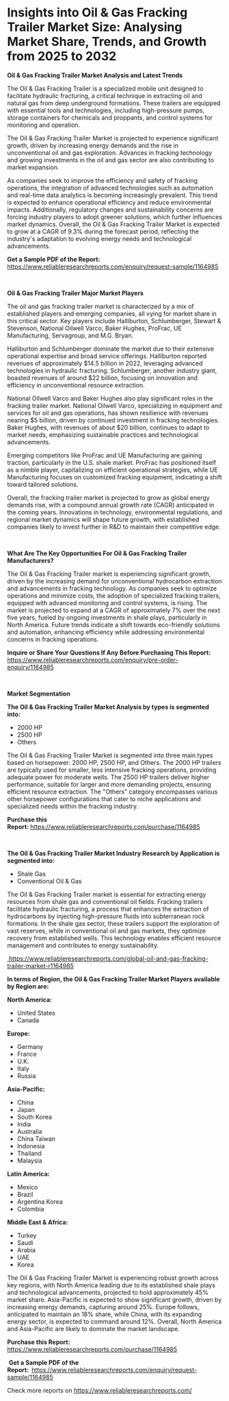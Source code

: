 <p><h1>Insights into Oil & Gas Fracking Trailer Market Size: Analysing Market Share, Trends, and Growth from 2025 to 2032</h1></p><p><strong>Oil & Gas Fracking Trailer Market Analysis and Latest Trends</strong></p>
<p><p>The Oil & Gas Fracking Trailer is a specialized mobile unit designed to facilitate hydraulic fracturing, a critical technique in extracting oil and natural gas from deep underground formations. These trailers are equipped with essential tools and technologies, including high-pressure pumps, storage containers for chemicals and proppants, and control systems for monitoring and operation.</p><p>The Oil & Gas Fracking Trailer Market is projected to experience significant growth, driven by increasing energy demands and the rise in unconventional oil and gas exploration. Advances in fracking technology and growing investments in the oil and gas sector are also contributing to market expansion. </p><p>As companies seek to improve the efficiency and safety of fracking operations, the integration of advanced technologies such as automation and real-time data analytics is becoming increasingly prevalent. This trend is expected to enhance operational efficiency and reduce environmental impacts. Additionally, regulatory changes and sustainability concerns are forcing industry players to adopt greener solutions, which further influences market dynamics. Overall, the Oil & Gas Fracking Trailer Market is expected to grow at a CAGR of 9.3% during the forecast period, reflecting the industry's adaptation to evolving energy needs and technological advancements.</p></p>
<p><strong>Get a Sample PDF of the Report:&nbsp;</strong> <a href="https://www.reliableresearchreports.com/enquiry/request-sample/1164985?utm_campaign=3290&utm_medium=2&utm_source=Github&utm_content=ia&utm_term=24032025&utm_id=oil-gas-fracking-trailer">https://www.reliableresearchreports.com/enquiry/request-sample/1164985</a></p>
<p>&nbsp;</p>
<p><strong>Oil & Gas Fracking Trailer Major Market Players</strong></p>
<p><p>The oil and gas fracking trailer market is characterized by a mix of established players and emerging companies, all vying for market share in this critical sector. Key players include Halliburton, Schlumberger, Stewart & Stevenson, National Oilwell Varco, Baker Hughes, ProFrac, UE Manufacturing, Servagroup, and M.G. Bryan.</p><p>Halliburton and Schlumberger dominate the market due to their extensive operational expertise and broad service offerings. Halliburton reported revenues of approximately $14.5 billion in 2022, leveraging advanced technologies in hydraulic fracturing. Schlumberger, another industry giant, boasted revenues of around $22 billion, focusing on innovation and efficiency in unconventional resource extraction.</p><p>National Oilwell Varco and Baker Hughes also play significant roles in the fracking trailer market. National Oilwell Varco, specializing in equipment and services for oil and gas operations, has shown resilience with revenues nearing $5 billion, driven by continued investment in fracking technologies. Baker Hughes, with revenues of about $20 billion, continues to adapt to market needs, emphasizing sustainable practices and technological advancements.</p><p>Emerging competitors like ProFrac and UE Manufacturing are gaining traction, particularly in the U.S. shale market. ProFrac has positioned itself as a nimble player, capitalizing on efficient operational strategies, while UE Manufacturing focuses on customized fracking equipment, indicating a shift toward tailored solutions.</p><p>Overall, the fracking trailer market is projected to grow as global energy demands rise, with a compound annual growth rate (CAGR) anticipated in the coming years. Innovations in technology, environmental regulations, and regional market dynamics will shape future growth, with established companies likely to invest further in R&D to maintain their competitive edge.</p></p>
<p>&nbsp;</p>
<p><strong>What Are The Key Opportunities For Oil & Gas Fracking Trailer Manufacturers?</strong></p>
<p><p>The Oil & Gas Fracking Trailer market is experiencing significant growth, driven by the increasing demand for unconventional hydrocarbon extraction and advancements in fracking technology. As companies seek to optimize operations and minimize costs, the adoption of specialized fracking trailers, equipped with advanced monitoring and control systems, is rising. The market is projected to expand at a CAGR of approximately 7% over the next five years, fueled by ongoing investments in shale plays, particularly in North America. Future trends indicate a shift towards eco-friendly solutions and automation, enhancing efficiency while addressing environmental concerns in fracking operations.</p></p>
<p><strong>Inquire or Share Your Questions If Any Before Purchasing This Report:</strong> <a href="https://www.reliableresearchreports.com/enquiry/pre-order-enquiry/1164985?utm_campaign=3290&utm_medium=2&utm_source=Github&utm_content=ia&utm_term=24032025&utm_id=oil-gas-fracking-trailer">https://www.reliableresearchreports.com/enquiry/pre-order-enquiry/1164985</a></p>
<p>&nbsp;</p>
<p><strong>Market Segmentation</strong></p>
<p><strong>The Oil & Gas Fracking Trailer Market Analysis by types is segmented into:</strong></p>
<p><ul><li>2000 HP</li><li>2500 HP</li><li>Others</li></ul></p>
<p><p>The Oil & Gas Fracking Trailer Market is segmented into three main types based on horsepower: 2000 HP, 2500 HP, and Others. The 2000 HP trailers are typically used for smaller, less intensive fracking operations, providing adequate power for moderate wells. The 2500 HP trailers deliver higher performance, suitable for larger and more demanding projects, ensuring efficient resource extraction. The "Others" category encompasses various other horsepower configurations that cater to niche applications and specialized needs within the fracking industry.</p></p>
<p><strong>Purchase this Report:&nbsp;</strong><a href="https://www.reliableresearchreports.com/purchase/1164985?utm_campaign=3290&utm_medium=2&utm_source=Github&utm_content=ia&utm_term=24032025&utm_id=oil-gas-fracking-trailer">https://www.reliableresearchreports.com/purchase/1164985</a></p>
<p>&nbsp;</p>
<p><strong>The Oil & Gas Fracking Trailer Market Industry Research by Application is segmented into:</strong></p>
<p><ul><li>Shale Gas</li><li>Conventional Oil & Gas</li></ul></p>
<p><p>The Oil & Gas Fracking Trailer market is essential for extracting energy resources from shale gas and conventional oil fields. Fracking trailers facilitate hydraulic fracturing, a process that enhances the extraction of hydrocarbons by injecting high-pressure fluids into subterranean rock formations. In the shale gas sector, these trailers support the exploration of vast reserves, while in conventional oil and gas markets, they optimize recovery from established wells. This technology enables efficient resource management and contributes to energy sustainability.</p></p>
<p><a href="https://www.reliableresearchreports.com/global-oil-and-gas-fracking-trailer-market-r1164985?utm_campaign=3290&utm_medium=2&utm_source=Github&utm_content=ia&utm_term=24032025&utm_id=oil-gas-fracking-trailer">&nbsp;https://www.reliableresearchreports.com/global-oil-and-gas-fracking-trailer-market-r1164985</a></p>
<p><strong>In terms of Region, the Oil & Gas Fracking Trailer Market Players available by Region are:</strong></p>
<p>
    <p> <strong> North America: </strong>
        <ul>
            <li>United States</li>
            <li>Canada</li>
        </ul>
        </p> 
    <p> <strong> Europe: </strong>
        <ul>
            <li>Germany</li>
            <li>France</li>
            <li>U.K.</li>
            <li>Italy</li>
            <li>Russia</li>
        </ul>
        </p> 
    <p> <strong> Asia-Pacific: </strong>
        <ul>
            <li>China</li>
            <li>Japan</li>
            <li>South Korea</li>
            <li>India</li>
            <li>Australia</li>
            <li>China Taiwan</li>
            <li>Indonesia</li>
            <li>Thailand</li>
            <li>Malaysia</li>
        </ul>
        </p> 
    <p> <strong> Latin America: </strong>
        <ul>
            <li>Mexico</li>
            <li>Brazil</li>
            <li>Argentina Korea</li>
            <li>Colombia</li>
        </ul>
        </p> 
    <p> <strong> Middle East & Africa: </strong>
        <ul>
            <li>Turkey</li>
            <li>Saudi</li>
            <li>Arabia</li>
            <li>UAE</li>
            <li>Korea</li>
        </ul>
    </p>
    </p>
<p><p>The Oil & Gas Fracking Trailer Market is experiencing robust growth across key regions, with North America leading due to its established shale plays and technological advancements, projected to hold approximately 45% market share. Asia-Pacific is expected to show significant growth, driven by increasing energy demands, capturing around 25%. Europe follows, anticipated to maintain an 18% share, while China, with its expanding energy sector, is expected to command around 12%. Overall, North America and Asia-Pacific are likely to dominate the market landscape.</p></p>
<p><strong>Purchase this Report: </strong><a href="https://www.reliableresearchreports.com/purchase/1164985?utm_campaign=3290&utm_medium=2&utm_source=Github&utm_content=ia&utm_term=24032025&utm_id=oil-gas-fracking-trailer">https://www.reliableresearchreports.com/purchase/1164985</a></p>
<p>&nbsp;<strong>Get a Sample PDF of the Report:&nbsp;&nbsp;</strong><a href="https://www.reliableresearchreports.com/enquiry/request-sample/1164985?utm_campaign=3290&utm_medium=2&utm_source=Github&utm_content=ia&utm_term=24032025&utm_id=oil-gas-fracking-trailer">https://www.reliableresearchreports.com/enquiry/request-sample/1164985</a></p>
<p><strong></strong></p>
<p>Check more reports on <a href="https://www.reliableresearchreports.com/?utm_campaign=3290&utm_medium=2&utm_source=Github&utm_content=ia&utm_term=24032025&utm_id=oil-gas-fracking-trailer">https://www.reliableresearchreports.com/</a></p>